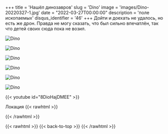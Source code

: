 +++
title = 'Нашёл динозавров'
slug = 'Dino'
image = 'images/Dino-20220327-1.jpg'
date = "2022-03-27T00:00:00"
description = 'поле ископаемых'
disqus_identifier = '46'
+++
Дойти и доехать не удалось, но есть же дрон. Правда не могу сказать, что был сильно впечатлён, так что детей своих сюда пока не возил.

![Dino](/images/Dino-20220327-2.jpg)

![Dino](/images/Dino-20220327-3.jpg)

![Dino](/images/Dino-20220327-4.jpg)

![Dino](/images/Dino-20220327-5.jpg)

![Dino](/images/Dino-20220327-6.jpg)

![Dino](/images/Dino-20220327-7.jpg)

{{< youtube id="8DioHajDMEE" >}}

Локация
{{< rawhtml >}}
<div class="yandex-map-container">
<script type="text/javascript" charset="utf-8" async src="https://api-maps.yandex.ru/services/constructor/1.0/js/?um=constructor%3A455a8dfc63d273e08035f4ad25c9f01e1078a3cb7943acef764907488340af5c&amp;width=800&amp;height=400&amp;lang=ru_RU&amp;scroll=true"></script>
</div>
{{< /rawhtml >}}

{{< rawhtml >}}
{{< back-to-top >}}
{{< /rawhtml >}}
